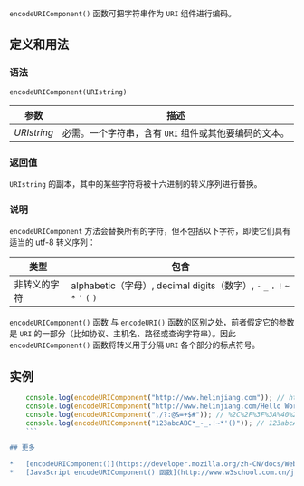 `encodeURIComponent()` 函数可把字符串作为 `URI` 组件进行编码。

## 定义和用法

### 语法

`encodeURIComponent(URIstring)`

| 参数 | 描述 |
| --- | --- |
| _URIstring_ | 必需。一个字符串，含有 `URI` 组件或其他要编码的文本。 |

### 返回值

`URIstring` 的副本，其中的某些字符将被十六进制的转义序列进行替换。

### 说明

`encodeURIComponent` 方法会替换所有的字符，但不包括以下字符，即使它们具有适当的 utf-8 转义序列：

| 类型 | 包含 |
| --- | --- |
| 非转义的字符 | alphabetic（字母）, decimal digits（数字）, `-` `_` `.` `!` `~` `*` `'` `(` `)` |

`encodeURIComponent()` 函数 与 `encodeURI()` 函数的区别之处，前者假定它的参数是 `URI` 的一部分（比如协议、主机名、路径或查询字符串）。因此 `encodeURIComponent()` 函数将转义用于分隔 `URI` 各个部分的标点符号。

## 实例

```javascript
    console.log(encodeURIComponent("http://www.helinjiang.com")); // http%3A%2F%2Fwww.helinjiang.com
    console.log(encodeURIComponent("http://www.helinjiang.com/Hello World/")); // http%3A%2F%2Fwww.helinjiang.com%2FHello%20World%2F
    console.log(encodeURIComponent(",/?:@&=+$#")); // %2C%2F%3F%3A%40%26%3D%2B%24%23
    console.log(encodeURIComponent("123abcABC*_-_.!~*'()")); // 123abcABC*_-_.!~*'(),数字字母,以及部分标点符号不会被编码。
    ```

## 更多

*   [encodeURIComponent()](https://developer.mozilla.org/zh-CN/docs/Web/JavaScript/Reference/Global_Objects/encodeURIComponent)
*   [JavaScript encodeURIComponent() 函数](http://www.w3school.com.cn/jsref/jsref_encodeURIComponent.asp)
